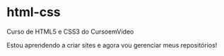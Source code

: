 # html-css
 Curso de HTML5 e CSS3 do CursoemVideo

 Estou aprendendo a criar sites e agora vou gerenciar meus repositórios!  
 
